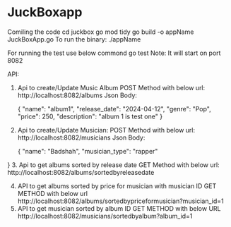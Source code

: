 # JuckBoxapp


Comiling the code
  cd juckbox
  go mod tidy
  go build -o appName JuckBoxApp.go
To run the binary:
  ./appName


For running the test use below commond
    go test
Note: It will start on port 8082

API:
1. Api to create/Update Music Album
   POST Method with below url:
   http://localhost:8082/albums
   Json Body:

   {
    "name": "album1",
    "release_date": "2024-04-12",
    "genre": "Pop",
    "price": 250,
    "description": "album 1 is test one"
}

2. Api to create/Update Musician:
   POST Method with below url:
   http://localhost:8082/musicians
   Json Body:

   {
    "name": "Badshah",
    "musician_type": "rapper"

  } 
 3. Api to get albums sorted by release date
     GET Method with below url:
     http://localhost:8082/albums/sortedbyreleasedate

 4. API to get albums sorted by price for musician with musician ID
    GET METHOD with below url
     http://localhost:8082/albums/sortedbypriceformusician?musician_id=1
 5. API to get musician sorted by album ID
     GET METHOD with below URL
    http://localhost:8082/musicians/sortedbyalbum?album_id=1

       
